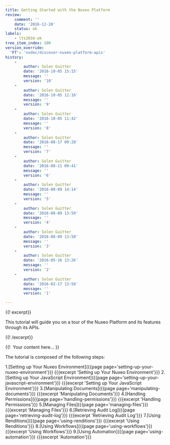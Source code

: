 ```yaml
---
title: Getting Started with the Nuxeo Platform
review:
    comment: ''
    date: '2016-12-20'
    status: ok
labels:
    - lts2016-ok
tree_item_index: 100
version_override:
  'FT': 'nxdoc/discover-nuxeo-platform-apis'
history:
    -
        author: Solen Guitter
        date: '2016-10-05 15:15'
        message: ''
        version: '10'
    -
        author: Solen Guitter
        date: '2016-10-05 12:16'
        message: ''
        version: '9'
    -
        author: Solen Guitter
        date: '2016-10-05 11:42'
        message: ''
        version: '8'
    -
        author: Solen Guitter
        date: '2016-08-17 09:28'
        message: ''
        version: '7'
    -
        author: Solen Guitter
        date: '2016-08-11 09:41'
        message: ''
        version: '6'
    -
        author: Solen Guitter
        date: '2016-08-09 14:14'
        message: ''
        version: '5'
    -
        author: Solen Guitter
        date: '2016-08-09 13:59'
        message: ''
        version: '4'
    -
        author: Solen Guitter
        date: '2016-08-09 13:58'
        message: ''
        version: '3'
    -
        author: Solen Guitter
        date: '2016-05-16 13:26'
        message: ''
        version: '2'
    -
        author: Solen Guitter
        date: '2016-02-17 13:58'
        message: ''
        version: '1'

---
```

{{! excerpt}}

This tutorial will guide you on a tour of the Nuxeo Platform and its features through its APIs.

{{! /excerpt}}

{{! &nbsp;Your content here... }}

The tutorial is composed of the following steps:

1.[Setting up Your Nuxeo Environment]({{page page='setting-up-your-nuxeo-environment'}})
    {{{excerpt 'Setting up Your Nuxeo Environment'}}}
2.[Setting up Your JavaScript Environment]({{page page='setting-up-your-javascript-environment'}})
    {{{excerpt 'Setting up Your JavaScript Environment'}}}
3.[Manipulating Documents]({{page page='manipulating-documents'}})
    {{{excerpt 'Manipulating Documents'}}}
4.[Handling Permissions]({{page page='handling-permissions'}})
    {{{excerpt 'Handling Permissions'}}}
5.[Managing Files]({{page page='managing-files'}})
    {{{excerpt 'Managing Files'}}}
6.[Retrieving Audit Log]({{page page='retrieving-audit-log'}})
    {{{excerpt 'Retrieving Audit Log'}}}
7.[Using Renditions]({{page page='using-renditions'}})
    {{{excerpt 'Using Renditions'}}}
8.[Using Workflows]({{page page='using-workflows'}})
    {{{excerpt 'Using Workflows'}}}
9.[Using Automation]({{page page='using-automation'}})
    {{{excerpt 'Automation'}}}
